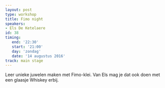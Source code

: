 ```yaml
---
layout: post
type: workshop
title: Fimo night
speakers:
- Els De Ketelaere
id: 38
timing: 
   end: '22:30'
   start: '21:00'
   day: 'zondag'
   date: '14 augustus 2016'
track: main stage
---
```

Leer unieke juwelen maken met Fimo-klei. Van Els mag je dat ook doen met een glaasje Whiskey erbij.